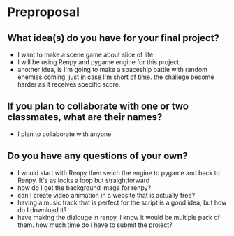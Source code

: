 # Preproposal

## What idea(s) do you have for your final project?

 - I want to make a scene game about slice of life
 - I will be using Renpy and pygame engine for this project
 - another idea, is I'm going to make a spaceship battle with random enemies coming, just in case I'm short of time. the challege become harder as it receives specific score. 

## If you plan to collaborate with one or two classmates, what are their names?

 - I plan to collaborate with anyone

## Do you have any questions of your own?

 - I would start with Renpy then swich the engine to pygame and back to Renpy. It's as looks a loop but straightforward
 - how do I get the background image for renpy?
 - can I create video animation in a website that is actually free?
 - having a music track that is perfect for the script is a good idea, but how do I download it?
 - have making the dialouge in renpy, I know it would be multiple pack of them. how much time do I have to submit the project?
